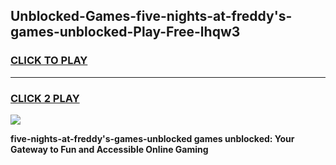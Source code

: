 
## Unblocked-Games-five-nights-at-freddy's-games-unblocked-Play-Free-lhqw3
<h3>
<a href="https://premium76.site?title=five-nights-at-freddy's-games-unblocked&ref=19M">CLICK TO PLAY</a></h3>
<hr>

<h3>
<a href="https://premium76.site?title=five-nights-at-freddy's-games-unblocked&ref=19M">CLICK 2 PLAY</a>
  
</h3>

<a href="https://premium76.site?title=five-nights-at-freddy's-games-unblocked&ref=19M"><img src="https://clearcache.store/games.png"></a>


**five-nights-at-freddy's-games-unblocked games unblocked: Your Gateway to Fun and Accessible Online Gaming**
